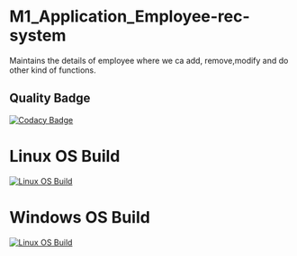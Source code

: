 # M1_Application_Employee-rec-system
Maintains the details of employee where we ca add, remove,modify and do other kind of functions.

## Quality Badge
[![Codacy Badge](https://app.codacy.com/project/badge/Grade/da1e0e40d3154aa6b1874f619149f062)](https://www.codacy.com/gh/prasantsoy/M1_Application_Employee-rec-system/dashboard?utm_source=github.com&amp;utm_medium=referral&amp;utm_content=prasantsoy/M1_Application_Employee-rec-system&amp;utm_campaign=Badge_Grade)

# Linux OS Build
[![Linux OS Build](https://github.com/prasantsoy/M1_Application_Employee-rec-system/actions/workflows/c-cpp.yml/badge.svg)](https://github.com/prasantsoy/M1_Application_Employee-rec-system/actions/workflows/c-cpp.yml)

# Windows OS Build
[![Linux OS Build](https://github.com/prasantsoy/M1_Application_Employee-rec-system/actions/workflows/wind-c-cpp.yml/badge.svg)](https://github.com/prasantsoy/M1_Application_Employee-rec-system/actions/workflows/wind-c-cpp.yml)

